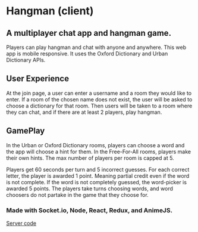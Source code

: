 # Hangman (client)
## A multiplayer chat app and hangman game.
Players can play hangman and chat with anyone and anywhere.
This web app is mobile responsive. It uses the Oxford Dictionary and Urban Dictionary APIs.

## User Experience

At the join page, a user can enter a username and a room they would like to enter. If a room of the chosen name does not exist, the user will be asked to choose a dictionary for that room. Then users will be taken to a room where they can chat, and if there are at least 2 players, play hangman.

## GamePlay
 In the Urban or Oxford Dictionary rooms, players can choose a word and the app will choose a hint for them. In the Free-For-All rooms, players make their own hints. The max number of players per room is capped at 5.

Players get 60 seconds per turn and 5 incorrect guesses. For each correct letter, the player is awarded 1 point. Meaning partial credit even if the word is not complete. If the word is not completely guessed, the word-picker is awarded 5 points.
The players take turns choosing words, and word choosers do not partake in the game that they choose for.

### Made with Socket.io, Node, React, Redux, and AnimeJS.

[Server code](https://github.com/OmarJuice/Hangman-server)